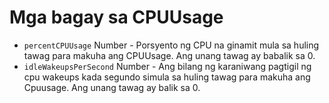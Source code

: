 # Mga bagay sa CPUUsage

* `percentCPUUsage` Number - Porsyento ng CPU na ginamit mula sa huling tawag para makuha ang CPUUsage. Ang unang tawag ay babalik sa 0.
* `idleWakeupsPerSecond` Number - Ang bilang ng karaniwang pagtigil ng cpu wakeups kada segundo simula sa huling tawag para makuha ang Cpuusage. Ang unang tawag ay balik sa 0.